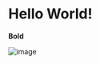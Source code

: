 # Hello World!
__Bold__


![image](https://i1.wp.com/sketchdev.io/wp-content/uploads/2018/04/jimG.png?w=200&ssl=1)




